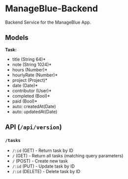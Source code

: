 # ManageBlue-Backend
Backend Service for the ManageBlue App.

## Models

**Task:**
- title (String 64)*
- note (String 1024)*
- hours (Number)*
- hourlyRate (Number)*
- project (Project)*
- date (Date)*
- contributor (User)*
- completed (Bool)*
- paid (Bool)*
- auto: createdAt(Date)
- auto: updatedAt(Date)

## API (`/api/version`)

### `/tasks`
- `/:id` (GET) - Return task by ID
- `/` (GET) - Return all tasks (matching query parameters)
- `/` (POST) - Create new task
- `/:id` (PUT) - Update task by ID
- `/:id` (DELETE) - Delete task by ID

